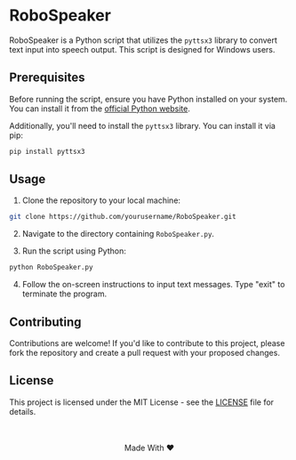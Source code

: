 # RoboSpeaker

RoboSpeaker is a Python script that utilizes the `pyttsx3` library to convert text input into speech output. This script is designed for Windows users.

## Prerequisites

Before running the script, ensure you have Python installed on your system. You can install it from the [official Python website](https://www.python.org/downloads/).

Additionally, you'll need to install the `pyttsx3` library. You can install it via pip:

```bash
pip install pyttsx3
```

## Usage

1. Clone the repository to your local machine:

```bash
git clone https://github.com/yourusername/RoboSpeaker.git
```

2. Navigate to the directory containing `RoboSpeaker.py`.

3. Run the script using Python:

```bash
python RoboSpeaker.py
```

4. Follow the on-screen instructions to input text messages. Type "exit" to terminate the program.

## Contributing

Contributions are welcome! If you'd like to contribute to this project, please fork the repository and create a pull request with your proposed changes.

## License

This project is licensed under the MIT License - see the [LICENSE](https://github.com/subhranil002/RoboSpeaker?tab=MIT-1-ov-file) file for details.
<br/><br/><br/>
<p align="center">Made With ❤️</p>
